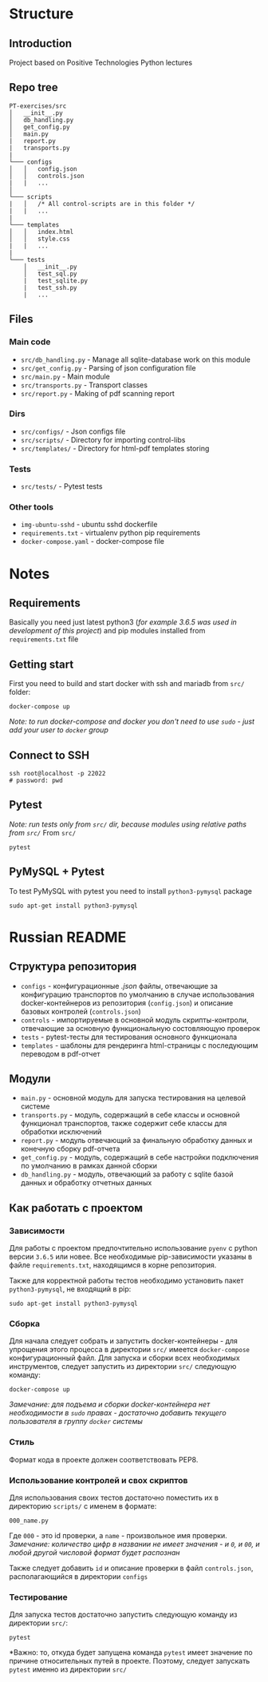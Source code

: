 # Structure  
## Introduction
Project based on Positive Technologies Python lectures

## Repo tree  
```
PT-exercises/src
│   __init__.py
│   db_handling.py
│   get_config.py
│   main.py
|   report.py
|   transports.py
|
└─── configs
│   │   config.json
│   │   controls.json
|   |   ...
│   
└─── scripts
|   │   /* All control-scripts are in this folder */
|   |   ...
|
└─── templates
│   │   index.html
│   │   style.css
|   |   ...
|
└─── tests
    │   __init__.py
    │   test_sql.py
    |   test_sqlite.py
    |   test_ssh.py
    |   ...
```

## Files  
### Main code  
- `src/db_handling.py` - Manage all sqlite-database work on this module
- `src/get_config.py` - Parsing of json configuration file
- `src/main.py` - Main module
- `src/transports.py` - Transport classes
- `src/report.py` - Making of pdf scanning report
### Dirs  
- `src/configs/` - Json configs file
- `src/scripts/` - Directory for importing control-libs
- `src/templates/` - Directory for html-pdf templates storing
### Tests  
- `src/tests/` - Pytest tests
### Other tools   
- `img-ubuntu-sshd` - ubuntu sshd dockerfile
- `requirements.txt` - virtualenv python pip requirements
- `docker-compose.yaml` - docker-compose file

# Notes  
## Requirements  
Basically you need just latest python3 (*for example 3.6.5 was used in development of this project*) and pip modules installed from `requirements.txt` file

## Getting start
First you need to build and start docker with ssh and mariadb from `src/` folder:  
```
docker-compose up
```

*Note: to run docker-compose and docker you don't need to use `sudo` - just add your user to `docker` group*
## Connect to SSH
```
ssh root@localhost -p 22022
# password: pwd
```

## Pytest
*Note: run tests only from `src/` dir, because modules using relative paths from `src/`*
From `src/`
```
pytest
```

## PyMySQL + Pytest
To test PyMySQL with pytest you need to install `python3-pymysql` package
```
sudo apt-get install python3-pymysql
```

# Russian README
## Структура репозитория  
- `configs` - конфигурационные *.json* файлы, отвечающие за конфигурацию транспортов по умолчанию в случае использования docker-контейнеров из репозитория (`config.json`) и описание базовых контролей (`controls.json`)
- `controls` - импортируемые в основной модуль скрипты-контроли, отвечающие за основную функциональную состовляющую проверок
- `tests` - pytest-тесты для тестирования основного функционала
- `templates` - шаблоны для рендеринга html-страницы с последующим переводом в pdf-отчет

## Модули
- `main.py` - основной модуль для запуска тестирования на целевой системе
- `transports.py` - модуль, содержащий в себе классы и основной функционал транспортов, также содержит себе классы для обработки исключений
- `report.py` - модуль отвечающий за финальную обработку данных и конечную сборку pdf-отчета
- `get_config.py` - модуль, содержащий в себе настройки подключения по умолчанию в рамках данной сборки
- `db_handling.py` - модуль, отвечающий за работу с sqlite базой данных и обработку отчетных данных

## Как работать с проектом
### Зависимости
Для работы с проектом предпочтительно использование `pyenv` с python версии `3.6.5` или новее. Все необходимые pip-зависимости указаны в файле `requirements.txt`, находящимся в корне репозитория.  
  
Также для корректной работы тестов необходимо установить пакет `python3-pymysql`, не входящий в pip:
```
sudo apt-get install python3-pymysql
```

### Сборка
Для начала следует собрать и запустить docker-контейнеры - для упрощения этого процесса в директории `src/` имеется `docker-compose` конфигурационный файл. Для запуска и сборки всех необходимых инструментов, следует запустить из директории `src/` следующую команду:
```
docker-compose up
```

*Замечание: для подъема и сборки docker-контейнера нет необходимости в `sudo` правах - достаточно добавить текущего пользователя в группу `docker` системы*

### Стиль
Формат кода в проекте должен соответствовать PEP8.

### Использование контролей и свох скриптов
Для использования своих тестов достаточно поместить их в директорию `scripts/` с именем в формате:
```
000_name.py
```

Где `000` - это id проверки, а `name` - произвольное имя проверки. 
*Замечание: количество цифр в названии не имеет значения - и `0`, и `00`, и любой другой числовой формат будет распознан*

Также следует добавить `id` и описание проверки в файл `controls.json`, располагающийся в директории `configs`

### Тестирование
Для запуска тестов достаточно запустить следующую команду из директории `src/`:
```
pytest
```

*Важно: то, откуда будет запущена команда `pytest` имеет значение по причине относительных путей в проекте. Поэтому, следует запускать `pytest` именно из директории `src/`
